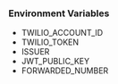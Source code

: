 ### Environment Variables
- TWILIO_ACCOUNT_ID
- TWILIO_TOKEN
- ISSUER
- JWT_PUBLIC_KEY
- FORWARDED_NUMBER
